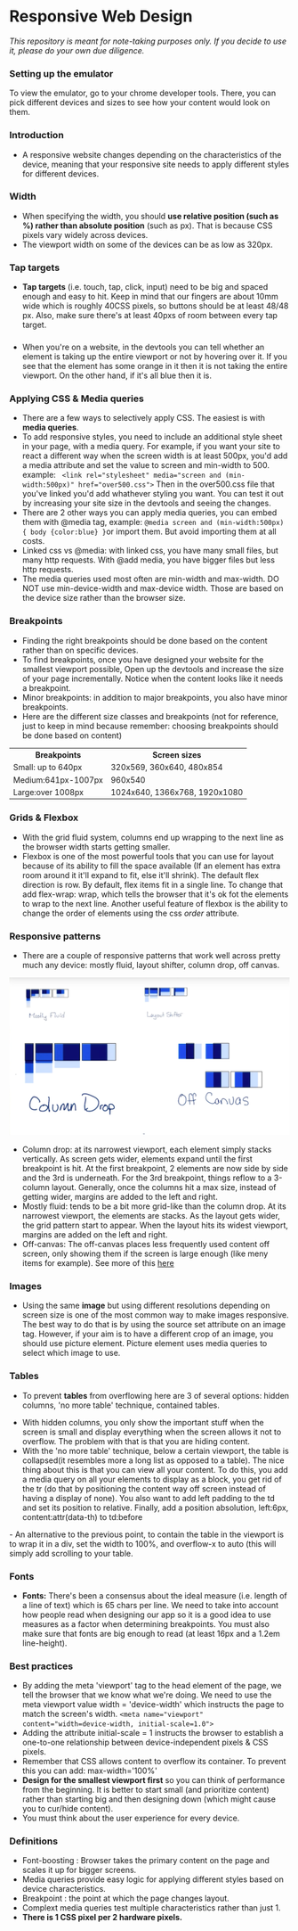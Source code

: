 # Responsive Web Design

<em>This repository is meant for note-taking purposes only. If you decide to use it, please do your own due diligence.</em>

### Setting up the emulator
To view the emulator, go to your chrome developer tools. There, you can pick different devices and sizes to see how your content would look on them.

### Introduction
- A responsive website changes depending on the characteristics of the device, meaning that your responsive site needs to apply different styles for different devices.

### Width
- When specifying the width, you should <b>use relative position (such as %) rather than absolute position</b> (such as px). That is because CSS pixels vary 
widely across devices.
- The viewport width on some of the devices can be as low as 320px.

### Tap targets
- <b>Tap targets</b> (i.e. touch, tap, click, input) need to be big and spaced enough and easy to hit. Keep in mind that our fingers are about 10mm wide which is roughly 40CSS pixels, so buttons should be at least 48/48 px. Also, make sure there's at least 40pxs of room between every tap target.

### 
- When you're on a website, in the devtools you can tell whether an element is taking up the entire viewport or not by hovering over it. If you see that the element has
 some orange in it then it is not taking the entire viewport. On the other hand, if it's all blue then it is.

### Applying CSS & Media queries
- There are a few ways to selectively apply CSS. The easiest is with <b>media queries</b>.
 - To add responsive styles, you need to include an additional style sheet in your page, with a media query. For example, if you want your site to react a different way
 when the screen width is at least 500px, you'd add a media attribute and set the value to screen and min-width to 500. example: ``` <link rel="stylesheet" media="screen and (min-width:500px)" href="over500.css">```
 Then in the over500.css file that you've linked you'd add whathever styling you want. You can test it out by increasing your site size in the devtools and seeing the changes.
 - There are 2 other ways you can apply media queries, you can embed them with @media tag, example: ```@media screen and (min-width:500px) { body {color:blue} }```or import them. But avoid importing them at all costs.
 - Linked css vs @media: with linked css, you have many small files, but many http requests. With @add media, you have bigger files but less http requests.
 - The media queries used most often are min-width and max-width. DO NOT use min-device-width and max-device width. Those are based on the device size rather than the browser size.

### Breakpoints
 - Finding the right breakpoints should be done based on the content rather than on specific devices. 
 - To find breakpoints, once you have designed your website for the smallest viewport possible, Open up the devtools and increase the size of your page incrementally. Notice when the content looks like it needs a breakpoint.
- Minor breakpoints: in addition to major breakpoints, you also have minor breakpoints. 
 - Here are the different size classes and breakpoints (not for reference, just to keep in mind because remember: choosing breakpoints should be done based on content)
 <table>
 <tr>
  <th>Breakpoints</th>
  <th>Screen sizes</th>
 </tr>
  <tr>
  <td>Small: up to 640px</td>
   <td>320x569, 360x640, 480x854</td>
 </tr>
 <tr>
    <td>Medium:641px-1007px</td>
   <td>960x540</td>
 </tr>
 <tr>
    <td>Large:over 1008px</td>
   <td>1024x640, 1366x768, 1920x1080</td>
 </tr>
</table>

### Grids & Flexbox
- With the grid fluid system, columns end up wrapping to the next line as the browser width starts getting smaller.
- Flexbox is one of the most powerful tools that you can use for layout because of its ability to fill the space available (If an element has extra room around it it'll expand to fit, else it'll shrink). The default flex direction is row. By default, flex items fit in a single line. To change that add flex-wrap: wrap, which tells the browser that it's ok fot the elements to wrap to the next line. Another useful feature of flexbox is the ability to change the order of elements using the css <em>order</em> attribute.

### Responsive patterns
- There are a couple of responsive patterns that work well across pretty much any device: mostly fluid, layout shifter, column drop, off canvas.
<img src="responsive patterns.png" />
<ul>
 <li>Column drop: at its narrowest viewport, each element simply stacks vertically. As screen gets wider, elements expand until the first breakpoint is hit. At the first breakpoint, 2 elements are now side by side and the 3rd is underneath. For the 3rd breakpoint, things reflow to a 3-column layout. Generally, once the columns hit a max size, instead of getting wider, margins are added to the left and right.</li>
 <li>Mostly fluid: tends to be a bit more grid-like than the column drop. At its narrowest viewport, the elements are stacks. As the layout gets wider, the grid pattern start to appear. When the layout hits its widest viewport, margins are added on the left and right.</li>
 <li>Off-canvas: The off-canvas places less frequently used content off screen, only showing them if the screen is large enough (like meny items for example). See more of this <a href="Responsive-patterns/Off-canvas.md">here</a></li>
</ul>

### Images
- Using the same <b>image</b> but using different resolutions depending on screen size is one of the most common way to make images responsive. The best way to do that is by using the source set attribute on an image tag. However, if your aim is to have a different crop of an image, you should use picture element. Picture element uses media queries to select which image to use.

### Tables
- To prevent <b>tables</b> from overflowing here are 3 of several options: hidden columns, 'no more table' technique, contained tables. 
<ul>
<li>With hidden columns, you only show the important stuff when the screen is small and display everything when the screen allows it not to overflow. The problem with that is that you are hiding content.</li>
 <li>With the 'no more table' technique, below a certain viewport, the table is collapsed(it resembles more a long list as opposed to a table). The nice thing about this is that you can view all your content. To do this, you add a media query on all your elements to display as a block, you get rid of the tr (do that by positioning the content way off screen instead of having a display of none). You also want to add left padding to the td and set its position to relative. Finally, add a position absolution, left:6px, content:attr(data-th) to td:before</li>
</ul>
- An alternative to the previous point, to contain the table in the viewport is to wrap it in a div, set the width to 100%, and overflow-x to auto (this will simply add scrolling to your table.

### Fonts
- <b>Fonts:</b> There's been a consensus about the ideal measure (i.e. length of a line of text) which is 65 chars per line. We need to take into account how people read when designing our app so it is a good idea to use measures as a factor when determining breakpoints. You must also make sure that fonts are big enough to read (at least 16px and a 1.2em line-height).

### Best practices
- By adding the meta 'viewport' tag to the head element of the page, we tell the browser that we know what we're doing. We need to use the meta viewport 
value width = 'device-width' which instructs the page to match the screen's width. 
``` <meta name="viewport" content="width=device-width, initial-scale=1.0"> ```
- Adding the attribute initial-scale = 1 instructs the browser to establish a one-to-one relationship between device-independent pixels & CSS pixels.
- Remember that CSS allows content to overflow its container. To prevent this you can add: max-width='100%'
- <b>Design for the smallest viewport first</b> so you can think of performance from the beginning. It is better to start small (and prioritize content) rather than starting big and then designing down (which might cause you to cur/hide content).
 - You must think about the user experience for every device. 

### Definitions
- Font-boosting : Browser takes the primary content on the page and scales it up for bigger screens.
- Media queries provide easy logic for applying different styles based on device characteristics.
- Breakpoint : the point at which the page changes layout.
- Complext media queries test multiple characteristics rather than just 1.
- <b>There is 1 CSS pixel per 2 hardware pixels.</b>
